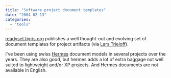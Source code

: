 ```yaml
---
title: "Software project document templates"
date: "2004-02-13"
categories: 
  - "tools"
---
```


[readyset.tigris.org](http://readyset.tigris.org/) publishes a well thought-out and evolving set of document templates for project artifacts (via [Lars Trieloff](http://trieloff.net/docbook/archive/000619.html)).

I've been using swiss [Hermes](http://www.isb.admin.ch/internet/hermes/produkte/01564/index.html?lang=fr) document models in several projects over the years. They are also good, but hermes adds a lot of extra baggage not well suited to lightweight and/or XP projects. And Hermes documents are not available in English.
